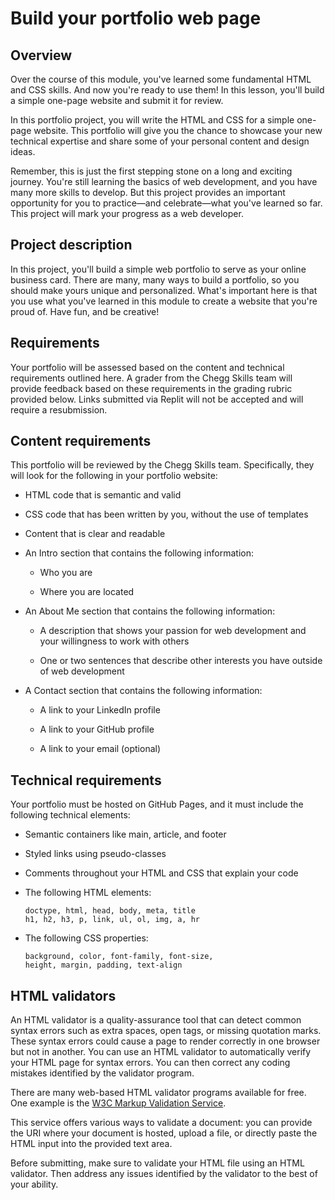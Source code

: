 # Build your portfolio web page

## Overview
Over the course of this module, you've learned some fundamental HTML and CSS skills. And now you're ready to use them! In this lesson, you'll build a simple one-page website and submit it for review.

In this portfolio project, you will write the HTML and CSS for a simple one-page website. This portfolio will give you the chance to showcase your new technical expertise and share some of your personal content and design ideas.

Remember, this is just the first stepping stone on a long and exciting journey. You're still learning the basics of web development, and you have many more skills to develop. But this project provides an important opportunity for you to practice—and celebrate—what you've learned so far. This project will mark your progress as a web developer.

## Project description

In this project, you'll build a simple web portfolio to serve as your online business card. There are many, many ways to build a portfolio, so you should make yours unique and personalized. What's important here is that you use what you've learned in this module to create a website that you're proud of. Have fun, and be creative!

## Requirements

Your portfolio will be assessed based on the content and technical requirements outlined here. A grader from the Chegg Skills team will provide feedback based on these requirements in the grading rubric provided below. Links submitted via Replit will not be accepted and will require a resubmission.

## Content requirements
This portfolio will be reviewed by the Chegg Skills team. Specifically, they will look for the following in your portfolio website:

- HTML code that is semantic and valid

- CSS code that has been written by you, without the use of templates

- Content that is clear and readable

- An Intro section that contains the following information:

  - Who you are

  - Where you are located

- An About Me section that contains the following information:

  - A description that shows your passion for web development and your willingness to work with others

  - One or two sentences that describe other interests you have outside of web development

- A Contact section that contains the following information:

  - A link to your LinkedIn profile

  - A link to your GitHub profile

  - A link to your email (optional)

## Technical requirements
Your portfolio must be hosted on GitHub Pages, and it must include the following technical elements:

- Semantic containers like main, article, and footer

- Styled links using pseudo-classes

- Comments throughout your HTML and CSS that explain your code

- The following HTML elements:

      doctype, html, head, body, meta, title
      h1, h2, h3, p, link, ul, ol, img, a, hr
  
- The following CSS properties:

      background, color, font-family, font-size,
      height, margin, padding, text-align

## HTML validators
An HTML validator is a quality-assurance tool that can detect common syntax errors such as extra spaces, open tags, or missing quotation marks. These syntax errors could cause a page to render correctly in one browser but not in another. You can use an HTML validator to automatically verify your HTML page for syntax errors. You can then correct any coding mistakes identified by the validator program.

There are many web-based HTML validator programs available for free. One example is the [W3C Markup Validation Service](https://validator.w3.org/).


This service offers various ways to validate a document: you can provide the URI where your document is hosted, upload a file, or directly paste the HTML input into the provided text area.

Before submitting, make sure to validate your HTML file using an HTML validator. Then address any issues identified by the validator to the best of your ability.
